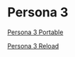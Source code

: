 # Persona 3
[Persona 3 Portable](https://github.com/verbes4/free-persona-smt/blob/main/persona/persona%203/persona%203%20portable/persona%203%20portable.md)

[Persona 3 Reload](https://github.com/verbes4/free-persona-smt/blob/main/persona/persona%203/persona%203%20reload/persona%203%20reload.md)

